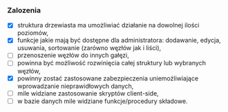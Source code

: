### Zalozenia
- [x]   struktura drzewiasta ma umożliwiać działanie na dowolnej ilości poziomów, 
- [x]   funkcje jakie mają być dostępne dla administratora: dodawanie, edycja, usuwania, sortowanie (zarówno węzłów jak i liści), 
- [ ]   przenoszenie węzłów do innych gałęzi,
- [ ]   powinna być możliwość rozwinięcia całej struktury lub wybranych węzłów,
- [x]   powinny zostać zastosowane zabezpieczenia uniemożliwiające wprowadzanie nieprawidłowych danych,
- [ ]   mile widziane zastosowanie skryptów client-side,
- [ ]   w bazie danych mile widziane funkcje/procedury składowe.

